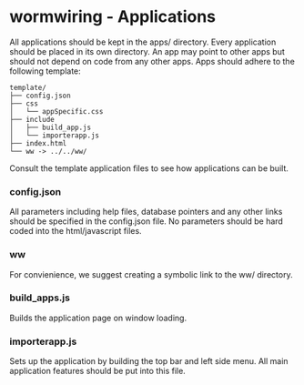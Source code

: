 # wormwiring - Applications

All applications should be kept in the apps/ directory. Every application should be placed in its own directory. 
An app may point to other apps but should not depend on code from any other apps. Apps should adhere to the following template:

```
template/
├── config.json
├── css
│   └── appSpecific.css
├── include
│   ├── build_app.js
│   └── importerapp.js
├── index.html
└── ww -> ../../ww/

```

Consult the template application files to see how applications can be built. 

### config.json
All parameters including help files, database pointers and any other links should be specified in the config.json file. 
No parameters should be hard coded into the html/javascript files.

### ww
For convienience, we suggest creating a symbolic link to the ww/ directory. 

### build_apps.js 
Builds the application page on window loading.

### importerapp.js
Sets up the application by building the top bar and left side menu. All main application features should be put into this file. 
